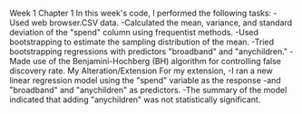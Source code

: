 Week 1 Chapter 1
In this week's code, I performed the following tasks:
   -Used web browser.CSV data.
   -Calculated the mean, variance, and standard deviation of the "spend" column using frequentist methods.
   -Used bootstrapping to estimate the sampling distribution of the mean.
   -Tried bootstrapping regressions with predictors "broadband" and "anychildren."
   -Made use of the Benjamini-Hochberg (BH) algorithm for controlling false discovery rate.
My Alteration/Extension
  For my extension, 
   -I ran a new linear regression model using the "spend" variable as the response
  -and "broadband" and "anychildren" as predictors. 
  -The summary of the model indicated that adding "anychildren" was not statistically significant.
